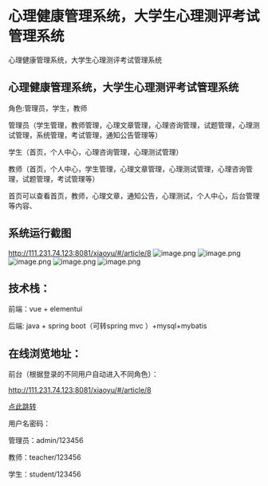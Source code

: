 # 心理健康管理系统，大学生心理测评考试管理系统
心理健康管理系统，大学生心理测评考试管理系统

## 心理健康管理系统，大学生心理测评考试管理系统

角色:管理员，学生，教师

管理员（学生管理，教师管理，心理文章管理，心理咨询管理，试题管理，心理测试管理，系统管理，考试管理，通知公告管理等）

学生（首页，个人中心，心理咨询管理，心理测试管理）

教师（首页，个人中心，学生管理，心理文章管理，心理测试管理，心理咨询管理，试题管理，考试管理等）

首页可以查看首页，教师，心理文章，通知公告，心理测试，个人中心，后台管理等内容、


## 系统运行截图

http://111.231.74.123:8081/xiaoyu/#/article/8
![image.png](http://111.231.74.123:8081/api/resource/getFile?name=articlePicture/Sara11718110505786361.png)
![image.png](http://111.231.74.123:8081/api/resource/getFile?name=articlePicture/Sara1171811055414669.png)
![image.png](http://111.231.74.123:8081/api/resource/getFile?name=articlePicture/Sara11718110581320641.png)
![image.png](http://111.231.74.123:8081/api/resource/getFile?name=articlePicture/Sara11718110596774624.png)
![image.png](http://111.231.74.123:8081/api/resource/getFile?name=articlePicture/Sara11718110613211202.png)


## 技术栈：

前端：vue + elementui

后端: java + spring boot（可转spring mvc ）+mysql+mybatis

## 在线浏览地址：

前台（根据登录的不同用户自动进入不同角色）：

http://111.231.74.123:8081/xiaoyu/#/article/8

[点此跳转](http://111.231.74.123:8081/xiaoyu/#/article/8)

用户名密码：

管理员：admin/123456

教师：teacher/123456

学生：student/123456
